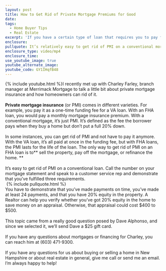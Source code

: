 ```yaml
---
layout: post
title: How to Get Rid of Private Mortgage Premiums for Good
date:
tags:
  - Home Buyer Tips
  - Real Estate
excerpt: 'If you have a certain type of loan that requires you to pay for private mortgage insurance, it’s easier to get rid of that cost than most people think.'
enclosure:
pullquote: It’s relatively easy to get rid of PMI on a conventional mortgage.
enclosure_type: video/mp4
enclosure_time:
use_youtube_image: true
youtube_alternate_image:
youtube_code: GY1IHqfB48
---
```



{% include youtube.html %}I recently met up with Charley Farley, branch manager at Merrimack Mortgage to talk a little bit about private mortgage insurance and how homeowners can rid of it.&nbsp;
<br>&nbsp;
<br>**Private mortgage insurance** (or PMI) comes in different varieties. For example, you pay it as a one-time funding fee for a VA loan. With an FHA loan, you would pay a monthly mortgage insurance premium. With a conventional mortgage, it’s just PMI. It’s defined as the fee the borrower pays when they buy a home but don’t put a full 20% down.&nbsp;
<br>&nbsp;
<br>In some instances, you can get rid of PMI and not have to pay it anymore. With the VA loan, it’s all paid at once in the funding fee, but with FHA loans, the PMI lasts for the life of the loan. The only way to get rid of PMI on an FHA loan is to** sell the property, pay off the mortgage, or refinance the home.&nbsp;**
<br>&nbsp;
<br>It’s easy to get rid of PMI on a conventional loan. Call the number on your mortgage statement and speak to a customer service rep and demonstrate that you’ve fulfilled three requirements.&nbsp;
<br>&nbsp;{% include pullquote.html %}
<br>You have to demonstrate that you’ve made payments on time, you’ve made at least 24 payments, and that you have 20% equity in the property. A Realtor can help you verify whether you’ve got 20% equity in the home to save money on an appraisal. Otherwise, that appraisal could cost $400 to $500.
<br>&nbsp;
<br>This topic came from a really good question posed by Dave Alphonso, and since we selected it, we’ll send Dave a $25 gift card.
<br>&nbsp;
<br>If you have any questions about mortgages or financing for Charley, you can reach him at (603) 471-9300.
<br>&nbsp;
<br>If you have any questions for us about buying or selling a home in New Hampshire or about real estate in general, give me call or send me an email. I’m always happy to help!
